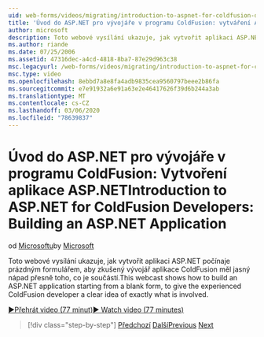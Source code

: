 ```yaml
---
uid: web-forms/videos/migrating/introduction-to-aspnet-for-coldfusion-developers-building-an-aspnet-application
title: 'Úvod do ASP.NET pro vývojáře v programu ColdFusion: vytváření ASP.NET aplikace | Microsoft Docs'
author: microsoft
description: Toto webové vysílání ukazuje, jak vytvořit aplikaci ASP.NET počínaje prázdným formulářem, aby mohl vývojář v programu ColdFusion jasný nápad přesně to dělat...
ms.author: riande
ms.date: 07/25/2006
ms.assetid: 47316dec-a4cd-4818-8ba7-87e29d963c38
msc.legacyurl: /web-forms/videos/migrating/introduction-to-aspnet-for-coldfusion-developers-building-an-aspnet-application
msc.type: video
ms.openlocfilehash: 8ebbd7a8e8fa4adb9835cea9560797beee2b86fa
ms.sourcegitcommit: e7e91932a6e91a63e2e46417626f39d6b244a3ab
ms.translationtype: MT
ms.contentlocale: cs-CZ
ms.lasthandoff: 03/06/2020
ms.locfileid: "78639837"
---
```

# <a name="introduction-to-aspnet-for-coldfusion-developers-building-an-aspnet-application"></a><span data-ttu-id="a3847-103">Úvod do ASP.NET pro vývojáře v programu ColdFusion: Vytvoření aplikace ASP.NET</span><span class="sxs-lookup"><span data-stu-id="a3847-103">Introduction to ASP.NET for ColdFusion Developers: Building an ASP.NET Application</span></span>

<span data-ttu-id="a3847-104">od [Microsoftu](https://github.com/microsoft)</span><span class="sxs-lookup"><span data-stu-id="a3847-104">by [Microsoft](https://github.com/microsoft)</span></span>

<span data-ttu-id="a3847-105">Toto webové vysílání ukazuje, jak vytvořit aplikaci ASP.NET počínaje prázdným formulářem, aby zkušený vývojář aplikace ColdFusion měl jasný nápad přesně toho, co je součástí.</span><span class="sxs-lookup"><span data-stu-id="a3847-105">This webcast shows how to build an ASP.NET application starting from a blank form, to give the experienced ColdFusion developer a clear idea of exactly what is involved.</span></span>

[<span data-ttu-id="a3847-106">&#9654;Přehrát video (77 minut)</span><span class="sxs-lookup"><span data-stu-id="a3847-106">&#9654; Watch video (77 minutes)</span></span>](https://channel9.msdn.com/Blogs/ASP-NET-Site-Videos/introduction-to-aspnet-for-coldfusion-developers-building-an-aspnet-application)

> [!div class="step-by-step"]
> <span data-ttu-id="a3847-107">[Předchozí](intro-to-aspnet-for-coldfusion-developers-adding-aspnet-to-your-repertoire.md)
> [Další](interop-between-php-and-the-windows-platform.md)</span><span class="sxs-lookup"><span data-stu-id="a3847-107">[Previous](intro-to-aspnet-for-coldfusion-developers-adding-aspnet-to-your-repertoire.md)
[Next](interop-between-php-and-the-windows-platform.md)</span></span>
